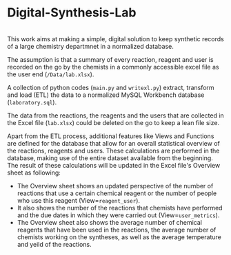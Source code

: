 # Digital-Synthesis-Lab
<br>
This work aims at making a simple, digital solution to keep synthetic records of a large chemistry departmnet in a normalized database. 

The assumption is that a summary of every reaction, reagent and user is recorded on the go by the chemists in a commonly accessible excel file as the user end (`/Data/lab.xlsx`).

A collection of python codes (`main.py` and `writexl.py`) extract, transform and load (ETL) the data to a normalized MySQL Workbench database (`laboratory.sql`).

The data from the reactions, the reagents and the users that are collected in the Excel file (`lab.xlsx`) could be deleted on the go to keep a lean file size.

Apart from the ETL process, additional features like Views and Functions are defined for the database that allow for an overall statistical overview of the
reactions, reagents and users. These calculations are performed in the database, making use of the entire dataset available from the beginning. The result of these calculations
will be updated in the Excel file's Overview sheet as following:
* The Overview sheet shows an updated perspective of the number of reactions that use a certain chemical reagent or the number of people who use this reagent (View=`reagent_user`). 
* It also shows the number of the reactions that chemists have performed and the due dates in which they were carried out (View=`user_metrics`).
* The Overview sheet also shows the average number of chemical reagents that have been used in the reactions, the average number of chemists working on the syntheses, as well as the average 
temperature and yeild of the reactions.

